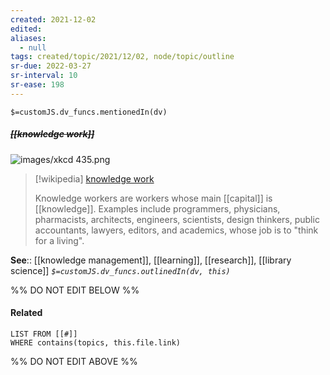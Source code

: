 ```yaml
---
created: 2021-12-02 
edited: 
aliases:
  - null
tags: created/topic/2021/12/02, node/topic/outline
sr-due: 2022-03-27
sr-interval: 10
sr-ease: 198
---
```

`$=customJS.dv_funcs.mentionedIn(dv)`

##### <s class="topic-title">[[knowledge work]]</s>

 ![images/xkcd 435.png](https://publish-01.obsidian.md/access/a123d22b592fefc92a5bad12101593ec/images/xkcd%20435.png)

> [!wikipedia] [knowledge work](https://en.wikipedia.org/wiki/Knowledge%20worker)
> 
> Knowledge workers are workers whose main [[capital]] is [[knowledge]]. Examples include programmers, physicians, pharmacists, architects, engineers, scientists, design thinkers, public accountants, lawyers, editors, and academics, whose job is to "think for a living".

**See**:: [[knowledge management]], [[learning]], [[research]], [[library science]]
*`$=customJS.dv_funcs.outlinedIn(dv, this)`*

%% DO NOT EDIT BELOW %%
#### Related 
```dataview
LIST FROM [[#]]
WHERE contains(topics, this.file.link)
```
%% DO NOT EDIT ABOVE %%
